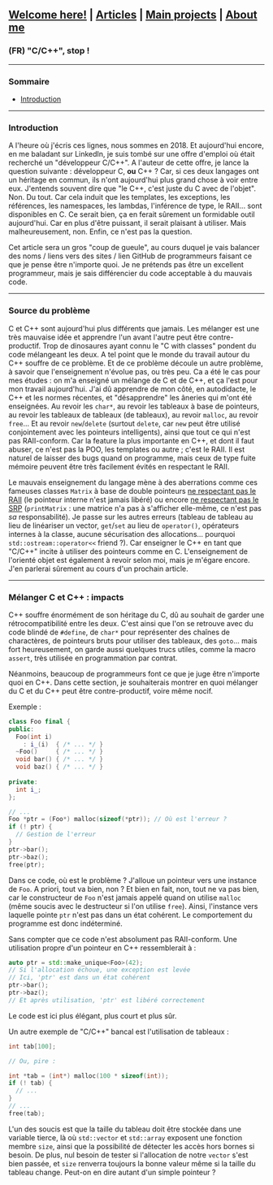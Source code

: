 ## [Welcome here!](https://vpenando.github.io) | [Articles](https://vpenando.github.io/articles.html) | [Main projects](https://vpenando.github.io/projects.html) | [About me](https://vpenando.github.io/about.html)

### (FR) "C/C++", stop !

---

### Sommaire
* [Introduction](#introduction)



---

### Introduction
A l'heure où j'écris ces lignes, nous sommes en 2018. Et aujourd'hui encore, en me baladant sur LinkedIn, je suis tombé sur une offre d'emploi où était recherché un "développeur C/C++". A l'auteur de cette offre, je lance la question suivante : développeur C, **ou** C++ ?
Car, si ces deux langages ont un héritage en commun, ils n'ont aujourd'hui plus grand chose à voir entre eux. J'entends souvent dire que "le C++, c'est juste du C avec de l'objet". Non. Du tout. Car cela induit que les templates, les exceptions, les références, les namespaces, les lambdas, l'inférence de type, le RAII... sont disponibles en C. Ce serait bien, ça en ferait sûrement un formidable outil aujourd'hui. Car en plus d'être puissant, il serait plaisant à utiliser. Mais malheureusement, non.
Enfin, ce n'est pas la question.

Cet article sera un gros "coup de gueule", au cours duquel je vais balancer des noms / liens vers des sites / lien GitHub de programmeurs faisant ce que je pense être n'importe quoi. Je ne prétends pas être un excellent programmeur, mais je sais différencier du code acceptable à du mauvais code.


---


### Source du problème
C et C++ sont aujourd'hui plus différents que jamais. Les mélanger est une très mauvaise idée et apprendre l'un avant l'autre peut être contre-productif. Trop de dinosaures ayant connu le "C with classes" pondent du code mélangeant les deux. A tel point que le monde du travail autour du C++ souffre de ce problème. Et de ce problème découle un autre problème, à savoir que l'enseignement n'évolue pas, ou très peu. Ca a été le cas pour mes études : on m'a enseigné un mélange de C et de C++, et ça l'est pour mon travail aujourd'hui. J'ai dû apprendre de mon côté, en autodidacte, le C++ et les normes récentes, et "désapprendre" les âneries qui m'ont été enseignées. Au revoir les `char*`, au revoir les tableaux à base de pointeurs, au revoir les tableaux de tableaux (de tableaux), au revoir `malloc`, au revoir `free`... Et au revoir `new`/`delete` (surtout `delete`, car `new` peut être utilisé conjointement avec les pointeurs intelligents), ainsi que tout ce qui n'est pas RAII-conform. Car la feature la plus importante en C++, et dont il faut abuser, ce n'est pas la POO, les templates ou autre ; c'est le RAII. Il est naturel de laisser des bugs quand on programme, mais ceux de type fuite mémoire peuvent être très facilement évités en respectant le RAII.

Le mauvais enseignement du langage mène à des aberrations comme ces fameuses classes `Matrix` à base de double pointeurs [ne respectant pas le RAII](https://github.com/nkt/cpp-matrix/blob/master/Matrix.hpp) (le pointeur interne n'est jamais libéré) ou encore [ne respectant pas le SRP](https://github.com/hyominchoi/Cpp-matrix-class/blob/master/Matrix.h) (`printMatrix` : une matrice n'a pas à s'afficher elle-même, ce n'est pas *sa* responsabilité). Je passe sur les autres erreurs (tableau de tableau au lieu de linéariser un vector, `get`/`set` au lieu de `operator()`, opérateurs internes à la classe, aucune sécurisation des allocations... pourquoi `std::ostream::operator<<` friend ?). Car enseigner le C++ en tant que "C/C++" incite à utiliser des pointeurs comme en C. L'enseignement de l'orienté objet est également à revoir selon moi, mais je m'égare encore. J'en parlerai sûrement au cours d'un prochain article.


---


### Mélanger C et C++ : impacts
C++ souffre énormément de son héritage du C, dû au souhait de garder une rétrocompatibilité entre les deux. C'est ainsi que l'on se retrouve avec du code blindé de `#define`, de `char*` pour représenter des chaînes de charactères, de pointeurs bruts pour utiliser des tableaux, des `goto`... mais fort heureusement, on garde aussi quelques trucs utiles, comme la macro `assert`, très utilisée en programmation par contrat.

Néanmoins, beaucoup de programmeurs font ce que je juge être n'importe quoi en C++. Dans cette section, je souhaiterais montrer en quoi mélanger du C et du C++ peut être contre-productif, voire même nocif.

Exemple :

```cpp
class Foo final {
public:
  Foo(int i)
    : i_(i)  { /* ... */ }
  ~Foo()     { /* ... */ }
  void bar() { /* ... */ }
  void baz() { /* ... */ }
  
private:
  int i_;
};

// ...
Foo *ptr = (Foo*) malloc(sizeof(*ptr)); // Où est l'erreur ?
if (! ptr) {
  // Gestion de l'erreur
}
ptr->bar();
ptr->baz();
free(ptr);
```

Dans ce code, où est le problème ? J'alloue un pointeur vers une instance de `Foo`. A priori, tout va bien, non ? Et bien en fait, non, tout ne va pas bien, car le constructeur de `Foo` n'est jamais appelé quand on utilise `malloc` (même soucis avec le destructeur si l'on utilise `free`). Ainsi, l'instance vers laquelle pointe `ptr` n'est pas dans un état cohérent. Le comportement du programme est donc indéterminé.

Sans compter que ce code n'est absolument pas RAII-conform. Une utilisation propre d'un pointeur en C++ ressemblerait à :
```cpp
auto ptr = std::make_unique<Foo>(42);
// Si l'allocation échoue, une exception est levée
// Ici, 'ptr' est dans un état cohérent
ptr->bar();
ptr->baz();
// Et après utilisation, 'ptr' est libéré correctement
```

Le code est ici plus élégant, plus court et plus sûr.

Un autre exemple de "C/C++" bancal est l'utilisation de tableaux :
```cpp
int tab[100];

// Ou, pire :

int *tab = (int*) malloc(100 * sizeof(int));
if (! tab) {
  // ...
}
// ...
free(tab);
```

L'un des soucis est que la taille du tableau doit être stockée dans une variable tierce, là où `std::vector` et `std::array` exposent une fonction membre `size`, ainsi que la possibilité de détecter les accès hors bornes si besoin. De plus, nul besoin de tester si l'allocation de notre `vector` s'est bien passée, et `size` renverra toujours la bonne valeur même si la taille du tableau change. Peut-on en dire autant d'un simple pointeur ?
